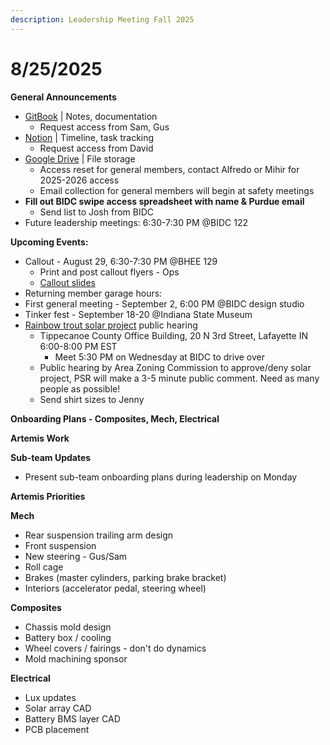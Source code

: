 ```yaml
---
description: Leadership Meeting Fall 2025
---
```


# 8/25/2025

**General Announcements**

* [GitBook](https://app.gitbook.com/o/VgqQpOyMtIqpSG170vlO/s/UuRMvpyeM6qdlkjmzeYV/) | Notes, documentation
  * Request access from Sam, Gus
* [Notion](https://www.notion.so/1e769fc04635804cbf0dc10664dbc7b6?v=1e769fc04635808ab9b1000c6272e030) | Timeline, task tracking
  * Request access from David
* [Google Drive](https://drive.google.com/drive/folders/0AKxDeNG8SvqIUk9PVA) | File storage
  * Access reset for general members, contact Alfredo or Mihir for 2025-2026 access
  * Email collection for general members will begin at safety meetings
* **Fill out BIDC swipe access spreadsheet with name & Purdue email**
  * Send list to Josh from BIDC
* Future leadership meetings: 6:30-7:30 PM @BIDC 122



**Upcoming Events:**

* Callout - August 29, 6:30-7:30 PM @BHEE 129
  * Print and post callout flyers - Ops
  * [Callout slides](https://docs.google.com/presentation/d/1p1727c8a9FYr5Q_lFD_fnnmBGjaSYpL9M7xu2IXSZ6Q/edit)
* Returning member garage hours:&#x20;
* First general meeting - September 2, 6:00 PM @BIDC design studio
* Tinker fest - September 18-20 @Indiana State Museum
* [Rainbow trout solar project](https://www.rainbowtroutsolar.com/) public hearing
  * Tippecanoe County Office Building, 20 N 3rd Street, Lafayette IN 6:00-8:00 PM EST
    * Meet 5:30 PM on Wednesday at BIDC to drive over
  * Public hearing by Area Zoning Commission to approve/deny solar project, PSR will make a 3-5 minute public comment. Need as many people as possible!
  * Send shirt sizes to Jenny



**Onboarding Plans - Composites, Mech, Electrical**



**Artemis Work**



**Sub-team Updates**

* Present sub-team onboarding plans during leadership on Monday

**Artemis Priorities**

**Mech**

* Rear suspension trailing arm design
* Front suspension
* New steering - Gus/Sam
* Roll cage
* Brakes (master cylinders, parking brake bracket)
* Interiors (accelerator pedal, steering wheel)

**Composites**

* Chassis mold design
* Battery box / cooling
* Wheel covers / fairings - don't do dynamics
* Mold machining sponsor

**Electrical**

* Lux updates
* Solar array CAD
* Battery BMS layer CAD
* PCB placement



